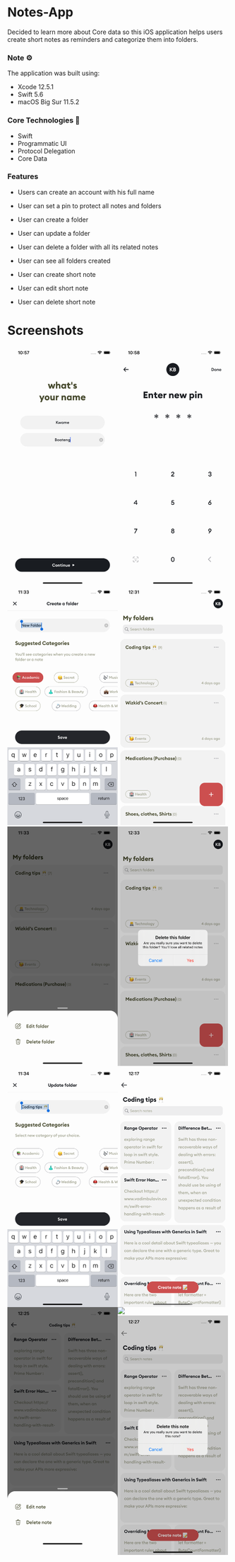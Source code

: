 # Notes-App
Decided to learn more about Core data so this iOS application helps users create short notes as reminders and categorize them into folders.

### Note ⚙️
The application was built using: 
* Xcode 12.5.1
* Swift 5.6
* macOS Big Sur 11.5.2

### Core Technologies 📲
* Swift
* Programmatic UI
* Protocol Delegation
* Core Data

### Features
* Users can create an account with his full name
* User can set a pin to protect all notes and folders
* User can create a folder
* User can update a folder
* User can delete a folder with all its related notes
* User can see all folders created

* User can create short note
* User can edit short note
* User can delete short note


# Screenshots
<img align='left' src="Notes-Clone/Assets.xcassets/name.imageset/name.png"  width="250">
<img align='left' src="Notes-Clone/Assets.xcassets/pin.imageset/pin.png"  width="250">
<img src="Notes-Clone/Assets.xcassets/folder.imageset/folder.png"  width="250">

<img align='left' src="Notes-Clone/Assets.xcassets/createFolder.imageset/createFolder.png"  width="250">
<img align='left' src="Notes-Clone/Assets.xcassets/sheet1.imageset/sheet1.png"  width="250">
<img src="Notes-Clone/Assets.xcassets/alert1.imageset/alert1.png"  width="250">

<img align='left' src="Notes-Clone/Assets.xcassets/updateFolder.imageset/updateFolder.png"  width="250">
<img align='left' src="Notes-Clone/Assets.xcassets/notes.imageset/notes.png"  width="250">
<img src="Notes-Clone/Assets.xcassets/notesDetail.imageset/notesDetail.png"  width="250">

<img align='left' src="Notes-Clone/Assets.xcassets/sheet2.imageset/sheet2.png"  width="250">
<img align='left' src="Notes-Clone/Assets.xcassets/alert2.imageset/alert2.png"  width="250">

